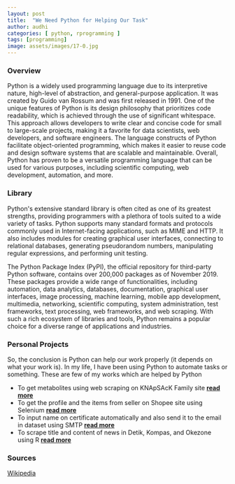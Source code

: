 ```yaml
---
layout: post
title:  "We Need Python for Helping Our Task"
author: audhi
categories: [ python, rprogramming ]
tags: [programming]
image: assets/images/17-0.jpg
---
```


### Overview
Python is a widely used programming language due to its interpretive nature, high-level of abstraction, and general-purpose application. It was created by Guido van Rossum and was first released in 1991. One of the unique features of Python is its design philosophy that prioritizes code readability, which is achieved through the use of significant whitespace. This approach allows developers to write clear and concise code for small to large-scale projects, making it a favorite for data scientists, web developers, and software engineers. The language constructs of Python facilitate object-oriented programming, which makes it easier to reuse code and design software systems that are scalable and maintainable. Overall, Python has proven to be a versatile programming language that can be used for various purposes, including scientific computing, web development, automation, and more.

### Library
Python's extensive standard library is often cited as one of its greatest strengths, providing programmers with a plethora of tools suited to a wide variety of tasks. Python supports many standard formats and protocols commonly used in Internet-facing applications, such as MIME and HTTP. It also includes modules for creating graphical user interfaces, connecting to relational databases, generating pseudorandom numbers, manipulating regular expressions, and performing unit testing.

The Python Package Index (PyPI), the official repository for third-party Python software, contains over 200,000 packages as of November 2019. These packages provide a wide range of functionalities, including automation, data analytics, databases, documentation, graphical user interfaces, image processing, machine learning, mobile app development, multimedia, networking, scientific computing, system administration, test frameworks, text processing, web frameworks, and web scraping. With such a rich ecosystem of libraries and tools, Python remains a popular choice for a diverse range of applications and industries.

### Personal Projects
So, the conclusion is Python can help our work properly (it depends on what your work is). In my life, I have been using Python to automate tasks or something. These are few of my works which are helped by Python
- To get metabolites using web scraping on KNApSAcK Family site [**read more**](https://github.com/audhiaprilliant/Automation-and-Web-Scraping-Using-Python-and-R/tree/master/Python/knapsackfamily)
- To get the profile and the items from seller on Shopee site using Selenium [**read more**](https://github.com/audhiaprilliant/Automation-and-Web-Scraping-Using-Python-and-R/tree/master/Python/shopee-seller-scraper)
- To input name on certificate automatically and also send it to the email in dataset using SMTP [**read more**](https://github.com/audhiaprilliant/Automation-and-Web-Scraping-Using-Python-and-R/tree/master/Python/write-and-send-certificates)
- To scrape title and content of news in Detik, Kompas, and Okezone using R [**read more**](https://github.com/audhiaprilliant/Automation-and-Web-Scraping-Using-Python-and-R/tree/master/R/Financial%20News)

### Sources
<a target="_blank" href="https://en.wikipedia.org/wiki/Python_(programming_language)" class="btn btn-danger">Wikipedia</a>
